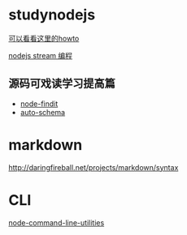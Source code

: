 studynodejs
=============
[可以看看这里的howto](http://docs.nodejitsu.com/)

[nodejs stream 编程](https://github.com/substack/stream-handbook)

源码可戏读学习提高篇
-------------
- [node-findit](https://github.com/substack/node-findit)
- [auto-schema](https://github.com/segmentio/auto-schema)
  
# markdown
http://daringfireball.net/projects/markdown/syntax

# CLI
[node-command-line-utilities](http://cruft.io/posts/node-command-line-utilities/?utm_source=nodeweekly&utm_medium=email)
